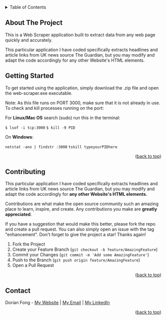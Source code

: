 


<!-- Improved compatibility of back to top link: See: https://github.com/othneildrew/Best-README-Template/pull/73 -->
<a name="readme-top"></a>
<!--
*** Thanks for checking out the Best-README-Template. If you have a suggestion
*** that would make this better, please fork the repo and create a pull request
*** or simply open an issue with the tag "enhancement".
*** Don't forget to give the project a star!
*** Thanks again! Now go create something AMAZING! :D
-->




<!-- TABLE OF CONTENTS -->
<details>
  <summary>Table of Contents</summary>
  <ol>
    <li><a href="#about-the-project">About The Project</a></li>
    <li><a href="#getting-started">Getting Started</a></li>
    <li><a href="#contributing">Contributing</a></li>
    <li><a href="#contact">Contact</a></li>
  </ol>
</details>



<!-- ABOUT THE PROJECT -->
## About The Project
This is a Web Scraper application built to extract data from any web page quickly and accurately.

This particular application I have coded specifically extracts headlines and article links from UK news source The Guardian, but you may modify and adapt the code accordingly for any other Website's HTML elements.

## Getting Started

To get started using the application, simply download the .zip file and open the web-scraper.exe executable. 

Note: As this file runs on PORT 3000, make sure that it is not already in use. 
To check and kill processes running on the port:

For **Linux/Mac OS** search (sudo) run this in the terminal:

`$ lsof -i tcp:3000` 
`$ kill -9 PID`

On **Windows**:

`netstat -ano | findstr :3000`
`tskill typeyourPIDhere` 

<p align="right">(<a href="#readme-top">back to top</a>)</p>


<!-- CONTRIBUTING -->
## Contributing

This particular application I have coded specifically extracts headlines and article links from UK news source The Guardian, but you may modify and adapt the code accordingly for **any other Website's HTML elements.**

Contributions are what make the open source community such an amazing place to learn, inspire, and create. Any contributions you make are **greatly appreciated**.

If you have a suggestion that would make this better, please fork the repo and create a pull request. You can also simply open an issue with the tag "enhancement".
Don't forget to give the project a star! Thanks again!

1. Fork the Project
2. Create your Feature Branch (`git checkout -b feature/AmazingFeature`)
3. Commit your Changes (`git commit -m 'Add some AmazingFeature'`)
4. Push to the Branch (`git push origin feature/AmazingFeature`)
5. Open a Pull Request

<p align="right">(<a href="#readme-top">back to top</a>)</p>


<!-- CONTACT -->
## Contact

Dorian Fong - [My Website](https://dorianfong98.github.io/) | [My Email](mailto:dorianfong@u.nus.edu) | [My LinkedIn](https://www.linkedin.com/in/dorianfong/)


<p align="right">(<a href="#readme-top">back to top</a>)</p>

